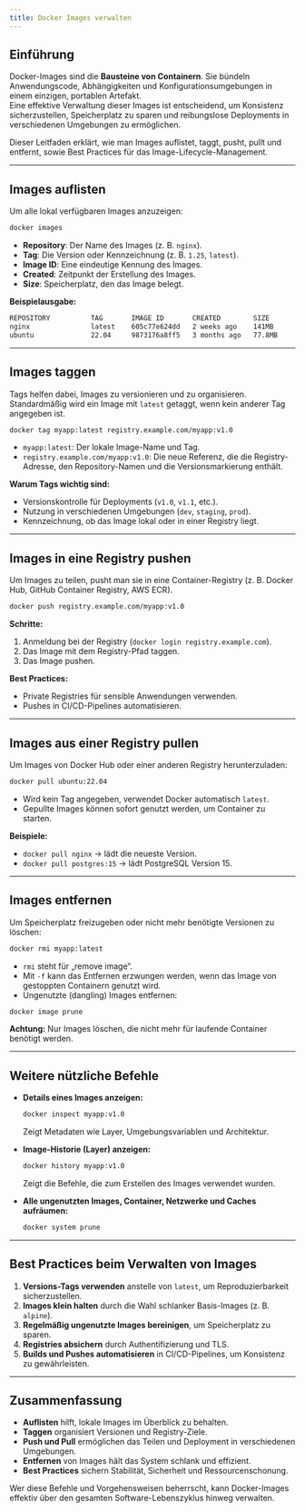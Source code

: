 ```yaml
---
title: Docker Images verwalten
---
```


## Einführung

Docker-Images sind die **Bausteine von Containern**. Sie bündeln Anwendungscode, Abhängigkeiten und Konfigurationsumgebungen in einem einzigen, portablen Artefakt.  
Eine effektive Verwaltung dieser Images ist entscheidend, um Konsistenz sicherzustellen, Speicherplatz zu sparen und reibungslose Deployments in verschiedenen Umgebungen zu ermöglichen.

Dieser Leitfaden erklärt, wie man Images auflistet, taggt, pusht, pullt und entfernt, sowie Best Practices für das Image-Lifecycle-Management.

---

## Images auflisten

Um alle lokal verfügbaren Images anzuzeigen:

```bash
docker images
```

* **Repository**: Der Name des Images (z. B. `nginx`).
* **Tag**: Die Version oder Kennzeichnung (z. B. `1.25`, `latest`).
* **Image ID**: Eine eindeutige Kennung des Images.
* **Created**: Zeitpunkt der Erstellung des Images.
* **Size**: Speicherplatz, den das Image belegt.

**Beispielausgabe:**

```bash
REPOSITORY          TAG       IMAGE ID       CREATED        SIZE
nginx               latest    605c77e624dd   2 weeks ago    141MB
ubuntu              22.04     9873176a8ff5   3 months ago   77.8MB
```

---

## Images taggen

Tags helfen dabei, Images zu versionieren und zu organisieren. Standardmäßig wird ein Image mit `latest` getaggt, wenn kein anderer Tag angegeben ist.

```bash
docker tag myapp:latest registry.example.com/myapp:v1.0
```

* `myapp:latest`: Der lokale Image-Name und Tag.
* `registry.example.com/myapp:v1.0`: Die neue Referenz, die die Registry-Adresse, den Repository-Namen und die Versionsmarkierung enthält.

**Warum Tags wichtig sind:**

* Versionskontrolle für Deployments (`v1.0`, `v1.1`, etc.).
* Nutzung in verschiedenen Umgebungen (`dev`, `staging`, `prod`).
* Kennzeichnung, ob das Image lokal oder in einer Registry liegt.

---

## Images in eine Registry pushen

Um Images zu teilen, pusht man sie in eine Container-Registry (z. B. Docker Hub, GitHub Container Registry, AWS ECR).

```bash
docker push registry.example.com/myapp:v1.0
```

**Schritte:**

1. Anmeldung bei der Registry (`docker login registry.example.com`).
2. Das Image mit dem Registry-Pfad taggen.
3. Das Image pushen.

**Best Practices:**

* Private Registries für sensible Anwendungen verwenden.
* Pushes in CI/CD-Pipelines automatisieren.

---

## Images aus einer Registry pullen

Um Images von Docker Hub oder einer anderen Registry herunterzuladen:

```bash
docker pull ubuntu:22.04
```

* Wird kein Tag angegeben, verwendet Docker automatisch `latest`.
* Gepullte Images können sofort genutzt werden, um Container zu starten.

**Beispiele:**

* `docker pull nginx` → lädt die neueste Version.
* `docker pull postgres:15` → lädt PostgreSQL Version 15.

---

## Images entfernen

Um Speicherplatz freizugeben oder nicht mehr benötigte Versionen zu löschen:

```bash
docker rmi myapp:latest
```

* `rmi` steht für „remove image“.
* Mit `-f` kann das Entfernen erzwungen werden, wenn das Image von gestoppten Containern genutzt wird.
* Ungenutzte (dangling) Images entfernen:

```bash
docker image prune
```

**Achtung:**
Nur Images löschen, die nicht mehr für laufende Container benötigt werden.

---

## Weitere nützliche Befehle

* **Details eines Images anzeigen:**

  ```bash
  docker inspect myapp:v1.0
  ```

  Zeigt Metadaten wie Layer, Umgebungsvariablen und Architektur.

* **Image-Historie (Layer) anzeigen:**

  ```bash
  docker history myapp:v1.0
  ```

  Zeigt die Befehle, die zum Erstellen des Images verwendet wurden.

* **Alle ungenutzten Images, Container, Netzwerke und Caches aufräumen:**

  ```bash
  docker system prune
  ```

---

## Best Practices beim Verwalten von Images

1. **Versions-Tags verwenden** anstelle von `latest`, um Reproduzierbarkeit sicherzustellen.
2. **Images klein halten** durch die Wahl schlanker Basis-Images (z. B. `alpine`).
3. **Regelmäßig ungenutzte Images bereinigen**, um Speicherplatz zu sparen.
4. **Registries absichern** durch Authentifizierung und TLS.
5. **Builds und Pushes automatisieren** in CI/CD-Pipelines, um Konsistenz zu gewährleisten.

---

## Zusammenfassung

* **Auflisten** hilft, lokale Images im Überblick zu behalten.
* **Taggen** organisiert Versionen und Registry-Ziele.
* **Push und Pull** ermöglichen das Teilen und Deployment in verschiedenen Umgebungen.
* **Entfernen** von Images hält das System schlank und effizient.
* **Best Practices** sichern Stabilität, Sicherheit und Ressourcenschonung.

Wer diese Befehle und Vorgehensweisen beherrscht, kann Docker-Images effektiv über den gesamten Software-Lebenszyklus hinweg verwalten.
